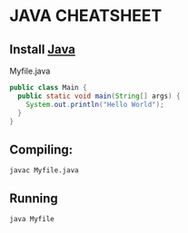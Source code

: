 # JAVA CHEATSHEET

## Install <a href="https://www.oracle.com/java/technologies/java-se-glance.html">Java</a>


<p class="codeblock-title">Myfile.java</p>

```java
public class Main {
  public static void main(String[] args) {
    System.out.println("Hello World");
  }
}
```

## Compiling:
```
javac Myfile.java
```

## Running
```
java Myfile
```
